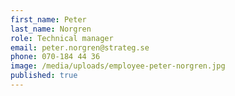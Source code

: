 ```yaml
---
first_name: Peter
last_name: Norgren
role: Technical manager
email: peter.norgren@strateg.se
phone: 070-184 44 36
image: /media/uploads/employee-peter-norgren.jpg
published: true
---
```

